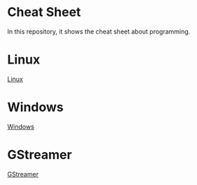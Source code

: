 # Cheat Sheet

In this repository, it shows the cheat sheet about programming.

# Linux
[Linux](Linux)

# Windows
[Windows](Windows)


# GStreamer
[GStreamer](GStreamer)
